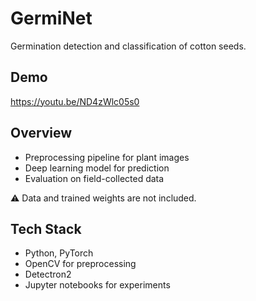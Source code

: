 # GermiNet

Germination detection and classification of cotton seeds.

## Demo
https://youtu.be/ND4zWlc05s0

## Overview
- Preprocessing pipeline for plant images
- Deep learning model for prediction
- Evaluation on field-collected data

⚠️ Data and trained weights are not included.

## Tech Stack
- Python, PyTorch
- OpenCV for preprocessing
- Detectron2
- Jupyter notebooks for experiments

